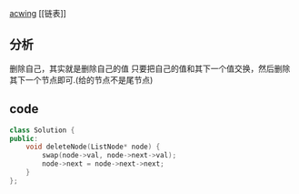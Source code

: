 [acwing](https://www.acwing.com/problem/content/description/85/)
[[链表]]
## 分析
删除自己，其实就是删除自己的值
只要把自己的值和其下一个值交换，然后删除其下一个节点即可.(给的节点不是尾节点)
## code
```c++
class Solution {
public:
    void deleteNode(ListNode* node) {
        swap(node->val, node->next->val);
        node->next = node->next->next;
    }
};
```